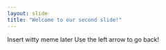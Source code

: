 ```yaml
---
layout: slide
title: "Welcome to our second slide!"
---
```

Insert witty meme later
Use the left arrow to go back!
